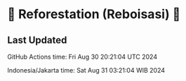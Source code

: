 
# 🌳 Reforestation (Reboisasi) 🌲

## Last Updated

GitHub Actions time: Fri Aug 30 20:21:04 UTC 2024

Indonesia/Jakarta time: Sat Aug 31 03:21:04 WIB 2024

